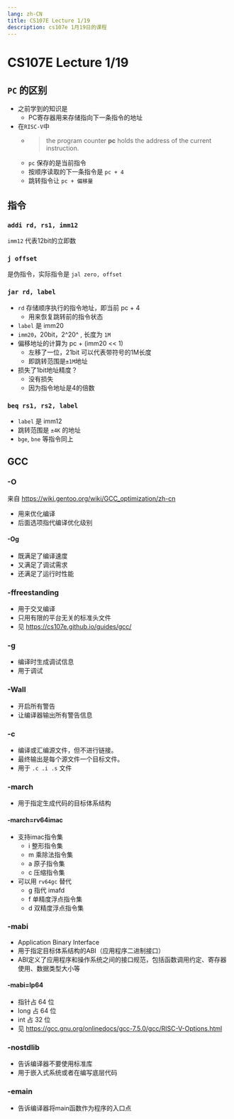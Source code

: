 ```yaml
---
lang: zh-CN
title: CS107E Lecture 1/19
description: cs107e 1月19日的课程
---
```


# CS107E Lecture 1/19

## `PC` 的区别

- 之前学到的知识是
  - PC寄存器用来存储指向下一条指令的地址
- 在`RISC-V`中
  - > the program counter **pc** holds the address of the current instruction.
  - `pc` 保存的是当前指令
  - 按顺序读取的下一条指令是 `pc + 4`
  - 跳转指令让 `pc + 偏移量`

## 指令

### `addi rd, rs1, imm12`

`imm12` 代表12bit的立即数

### `j offset`

是伪指令，实际指令是 `jal zero, offset`

### `jar rd, label`

- `rd` 存储顺序执行的指令地址，即当前 pc + 4
  - 用来恢复跳转前的指令状态
- `label` 是 imm20
- `imm20`，20bit，2^20^ , 长度为 `1M`
- 偏移地址的计算为 pc + (imm20 << 1)
  - 左移了一位，21bit 可以代表带符号的1M长度
  - 即跳转范围是`±1M`地址
- 损失了1bit地址精度？
  - 没有损失
  - 因为指令地址是4的倍数

### `beq rs1, rs2, label`

- `label` 是 imm12
- 跳转范围是 `±4K` 的地址
- `bge`, `bne` 等指令同上

## GCC

### -O

来自 https://wiki.gentoo.org/wiki/GCC_optimization/zh-cn

- 用来优化编译
- 后面选项指代编译优化级别

#### -Og

- 既满足了编译速度
- 又满足了调试需求
- 还满足了运行时性能

### -ffreestanding

- 用于交叉编译
- 只用有限的平台无关的标准头文件
- 见 https://cs107e.github.io/guides/gcc/

### -g

- 编译时生成调试信息
- 用于调试

### -Wall

- 开启所有警告
- 让编译器输出所有警告信息

### -c

- 编译或汇编源文件，但不进行链接。
- 最终输出是每个源文件一个目标文件。
- 用于 `.c .i .s` 文件

### -march

- 用于指定生成代码的目标体系结构

#### -march=rv64imac

- 支持imac指令集
  - i 整形指令集
  - m 乘除法指令集
  - a 原子指令集
  - c 压缩指令集
- 可以用 `rv64gc` 替代
  - g 指代 imafd
  - f 单精度浮点指令集
  - d 双精度浮点指令集

### -mabi

- Application Binary Interface
- 用于指定目标体系结构的ABI（应用程序二进制接口）
- ABI定义了应用程序和操作系统之间的接口规范，包括函数调用约定、寄存器使用、数据类型大小等

#### -mabi=lp64

- 指针占 64 位
- long 占 64 位
- int 占 32 位
- 见 https://gcc.gnu.org/onlinedocs/gcc-7.5.0/gcc/RISC-V-Options.html

### -nostdlib

- 告诉编译器不要使用标准库
- 用于嵌入式系统或者在编写底层代码

### -emain

- 告诉编译器将main函数作为程序的入口点